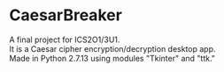 # CaesarBreaker
A final project for ICS2O1/3U1. <br/>
It is a Caesar cipher encryption/decryption desktop app.<br/>
Made in Python 2.7.13 using modules "Tkinter" and "ttk."
